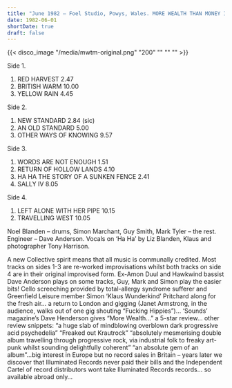 ```yaml
---
title: "June 1982 – Foel Studio, Powys, Wales. MORE WEALTH THAN MONEY Illuminated Records JAMS 23"
date: 1982-06-01
shortDate: true
draft: false
---
```


{{< disco_image "/media/mwtm-original.png" "200" "" "" "" >}}

Side 1.

1. RED HARVEST 2.47
1. BRITISH WARM 10.00
1. YELLOW RAIN 4.45

Side 2.

1. NEW STANDARD 2.84 (sic)
1. AN OLD STANDARD 5.00
1. OTHER WAYS OF KNOWING 9.57

Side 3.

1. WORDS ARE NOT ENOUGH 1.51
1. RETURN OF HOLLOW LANDS 4.10
1. HA HA THE STORY OF A SUNKEN FENCE 2.41
1. SALLY IV 8.05

Side 4.

1. LEFT ALONE WITH HER PIPE 10.15
1. TRAVELLING WEST 10.05

Noel Blanden – drums, Simon Marchant, Guy Smith, Mark Tyler – the rest. Engineer – Dave Anderson. Vocals on ‘Ha Ha’ by Liz Blanden, Klaus and photographer Tony Harrison.

A new Collective spirit means that all music is communally credited. Most tracks on sides 1-3 are re-worked improvisations whilst both tracks on side 4 are in their original improvised form. Ex-Amon Duul and Hawkwind bassist Dave Anderson plays on some tracks, Guy, Mark and Simon play the easier bits! Cello screeching provided by total-allergy syndrome sufferer and Greenfield Leisure member Simon ‘Klaus Wunderkind’ Pritchard along for the fresh air… a return to London and gigging (Janet Armstrong, in the audience, walks out of one gig shouting “Fucking Hippies”)… ‘Sounds’ magazine’s Dave Henderson gives “More Wealth…” a 5-star review… other review snippets: “a huge slab of mindblowing overblown dark progressive acid psychedelia” “Freaked out Krautrock” “absolutely mesmerising double album travelling through progressive rock, via industrial folk to freaky art-punk whilst sounding delightfully coherent” “an absolute gem of an album”…big interest in Europe but no record sales in Britain – years later we discover that Illuminated Records never paid their bills and the Independent Cartel of record distributors wont take Illuminated Records records… so available abroad only…
